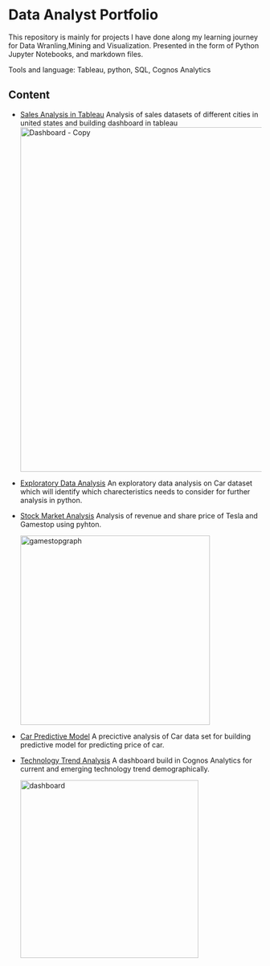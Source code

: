 # Data Analyst Portfolio

This repository is mainly for projects I have done along my learning journey for Data Wranling,Mining and Visualization. Presented in the form of Python Jupyter Notebooks, and  markdown files.

Tools and language: Tableau, python, SQL, Cognos Analytics

<h2>Content</h2>
 
 - [Sales Analysis in Tableau](https://github.com/hirariaz01/Data-Analyst-Projects/blob/main/Sales%20Analysis%20in%20Tableau.md)
     Analysis of sales datasets of different cities in united states and building dashboard in tableau
   <img width="686" alt="Dashboard - Copy" src="https://user-images.githubusercontent.com/25719763/123095079-80afb300-d3e2-11eb-8f94-ead0f499a1ec.png">
 - [Exploratory Data Analysis](https://github.com/hirariaz01/Data-Analyst-Projects/blob/main/Exploratory_Data_Analysis.ipynb)
     An exploratory data analysis on Car dataset which will identify which charecteristics needs to consider for further analysis in python.
    <br>
 - [Stock Market Analysis](https://github.com/hirariaz01/Data-Analyst-Projects/blob/main/StockMarketAnalysis.ipynb)
    Analysis of revenue and share price of Tesla and Gamestop using pyhton.
    
    <img width="377" alt="gamestopgraph" src="https://user-images.githubusercontent.com/25719763/123093547-af2c8e80-d3e0-11eb-86a6-97ef009b0a8a.png">
       
 - [Car Predictive Model](https://github.com/hirariaz01/Data-Analyst-Projects/blob/main/CarPrice_Model_Development.ipynb)
    A precictive analysis of Car data set for building predictive model for predicting price of car.
    
  - [Technology Trend Analysis](https://github.com/hirariaz01/Data-Analyst-Projects/blob/main/Technology%20Trend%20Analysis%20in%20IBM%20Cognos%20Analytics.md)
    A dashboard build in Cognos Analytics for current and emerging technology trend demographically.
    
    <img width="354" alt="dashboard" src="https://user-images.githubusercontent.com/25719763/122962281-1b07ec00-d33a-11eb-96df-f5ca23009d09.png">
    
 




